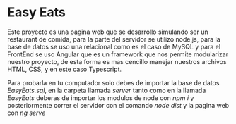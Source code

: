 # Easy Eats
Este proyecto es una pagina web que se desarrollo simulando ser un restaurant de comida, para la parte del servidor se utilizo node.js, para la base de datos se uso una relacional como es el caso de MySQL y para el FrontEnd se uso Angular que es un framework que nos permite modularizar nuestro proyecto, de esta forma es mas cencillo manejar nuestros archivos HTML, CSS, y en este caso Typescript.

Para probarla en tu computador solo debes de importar la base de datos *EasyEats.sql*, en la carpeta llamada *server* tanto como en la llamada *EasyEats* deberas de importar los modulos de node con *npm i* y posteriormente correr el servidor con el comando *node dist* y la pagina web con *ng serve*
